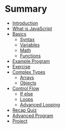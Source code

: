 # Summary

- [Introduction](./introduction.md)
- [What is JavaScript](./what_is_js.md)
- [Basics](./basics.md)
    - [Syntax](./syntax.md)
    - [Variables](./variables.md)
    - [Math](./math.md)
    - [Functions](./functions.md)
- [Example Program](./example_program.md)
- [Exercise](./exercise.md)
- [Complex Types]()
    - [Arrays]()
    - [Objects]()
- [Control Flow]()
    - [If else]()
    - [Loops]()
    - [Advanced Looping]()
- [Recap Quiz]()
- [Advanced Program]()
- [Project]()
